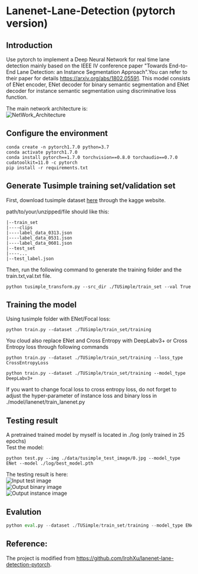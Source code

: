 # Lanenet-Lane-Detection (pytorch version)
  
## Introduction   
Use pytorch to implement a Deep Neural Network for real time lane detection mainly based on the IEEE IV conference paper "Towards End-to-End Lane Detection: an Instance Segmentation Approach".You can refer to their paper for details https://arxiv.org/abs/1802.05591. This model consists of ENet encoder, ENet decoder for binary semantic segmentation and ENet decoder for instance semantic segmentation using discriminative loss function.  

The main network architecture is:  
![NetWork_Architecture](./data/source_image/network_architecture.png)
## Configure the environment
```
conda create -n pytorch1.7.0 python=3.7
conda activate pytorch1.7.0
conda install pytorch==1.7.0 torchvision==0.8.0 torchaudio==0.7.0 cudatoolkit=11.0 -c pytorch
pip install -r requirements.txt
```
## Generate Tusimple training set/validation set
First, download tusimple dataset [here](https://github.com/TuSimple/tusimple-benchmark/issues/3) through the kagge website.  

path/to/your/unzipped/file should like this:  
```
|--train_set
|----clips
|----label_data_0313.json
|----label_data_0531.json
|----label_data_0601.json
|--test_set
|----...
|--test_label.json
``` 

Then, run the following command to generate the training folder  and the train.txt,val.txt file.   
```
python tusimple_transform.py --src_dir ./TUSimple/train_set --val True
```

 

## Training the model    

Using tusimple folder with ENet/Focal loss:   
```
python train.py --dataset ./TUSimple/train_set/training
```
You cloud also replace  ENet and Cross Entropy with  DeepLabv3+ or Cross Entropy loss through following commands
```
python train.py --dataset ./TUSimple/train_set/training --loss_type CrossEntropyLoss
```
```
python train.py --dataset ./TUSimple/train_set/training --model_type DeepLabv3+
```
If you want to change focal loss to cross entropy loss, do not forget to adjust the hyper-parameter of instance loss and binary loss in ./model/lanenet/train_lanenet.py    

## Testing result    
A pretrained trained model by myself is located in ./log (only trained in 25 epochs)      
Test the model:    
```
python test.py --img ./data/tusimple_test_image/0.jpg --model_type ENet --model ./log/best_model.pth
```
The testing result is here:    
![Input test image](./data/source_image/input.jpg)    
![Output binary image](./data/source_image/binary_output.jpg)    
![Output instance image](./data/source_image/instance_output.jpg)    

## Evalution    
```python
python eval.py --dataset ./TUSimple/train_set/training --model_type ENet --model ./log/best_model.pth
```



## Reference:  
The project is modified from https://github.com/IrohXu/lanenet-lane-detection-pytorch.

